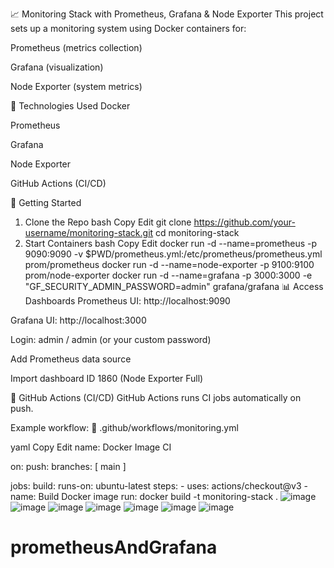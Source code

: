 
📈 Monitoring Stack with Prometheus, Grafana & Node Exporter
This project sets up a monitoring system using Docker containers for:

Prometheus (metrics collection)

Grafana (visualization)

Node Exporter (system metrics)

🧰 Technologies Used
Docker

Prometheus

Grafana

Node Exporter

GitHub Actions (CI/CD)

🚀 Getting Started
1. Clone the Repo
bash
Copy
Edit
git clone https://github.com/your-username/monitoring-stack.git
cd monitoring-stack
2. Start Containers
bash
Copy
Edit
docker run -d --name=prometheus -p 9090:9090 -v $PWD/prometheus.yml:/etc/prometheus/prometheus.yml prom/prometheus
docker run -d --name=node-exporter -p 9100:9100 prom/node-exporter
docker run -d --name=grafana -p 3000:3000 -e "GF_SECURITY_ADMIN_PASSWORD=admin" grafana/grafana
📊 Access Dashboards
Prometheus UI: http://localhost:9090

Grafana UI: http://localhost:3000

Login: admin / admin (or your custom password)

Add Prometheus data source

Import dashboard ID 1860 (Node Exporter Full)

🔄 GitHub Actions (CI/CD)
GitHub Actions runs CI jobs automatically on push.

Example workflow:
📁 .github/workflows/monitoring.yml

yaml
Copy
Edit
name: Docker Image CI

on:
  push:
    branches: [ main ]

jobs:
  build:
    runs-on: ubuntu-latest
    steps:
      - uses: actions/checkout@v3
      - name: Build Docker image
        run: docker build -t monitoring-stack .
![image](https://github.com/user-attachments/assets/0f65142c-235d-4ad8-a5d5-6ba837177bd3)
![image](https://github.com/user-attachments/assets/9f9fb2bd-ceca-40bc-8e6c-66585c0d4e8a)
![image](https://github.com/user-attachments/assets/bee4b8e3-3b9d-4843-ad10-b9a3ebf4b685)
![image](https://github.com/user-attachments/assets/63737683-70aa-4650-b836-9b7a528e069f)
![image](https://github.com/user-attachments/assets/2e70a0df-3fba-406c-ab29-de16b86cfeeb)
![image](https://github.com/user-attachments/assets/30e2aab7-2c52-4975-8953-b298155101ab)
![image](https://github.com/user-attachments/assets/22de99d3-d9d8-4810-8bd4-ff274277276a)




# prometheusAndGrafana
